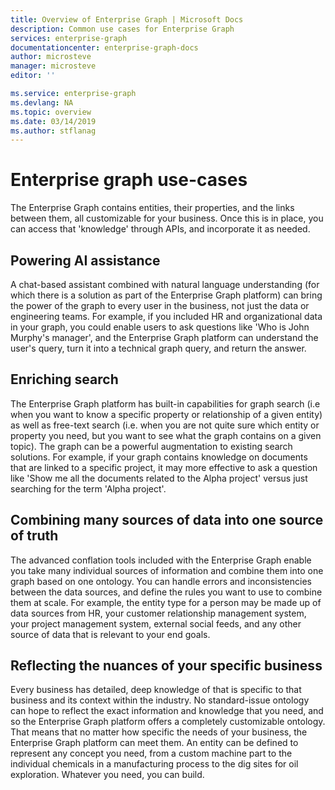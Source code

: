 ```yaml
---
title: Overview of Enterprise Graph | Microsoft Docs
description: Common use cases for Enterprise Graph
services: enterprise-graph
documentationcenter: enterprise-graph-docs
author: microsteve
manager: microsteve
editor: ''

ms.service: enterprise-graph
ms.devlang: NA
ms.topic: overview
ms.date: 03/14/2019
ms.author: stflanag
---
```


# Enterprise graph use-cases

The Enterprise Graph contains entities, their properties, and the links between them, all customizable for your business. Once this is in place, you can access that 'knowledge' through APIs, and incorporate it as needed.

## Powering AI assistance
A chat-based assistant combined with natural language understanding (for which there is a solution as part of the Enterprise Graph platform) can bring the power of the graph to every user in the business, not just the data or engineering teams. For example, if you included HR and organizational data in your graph, you could enable users to ask questions like 'Who is John Murphy's manager', and the Enterprise Graph platform can understand the user's query, turn it into a technical graph query, and return the answer. 

## Enriching search
The Enterprise Graph platform has built-in capabilities for graph search (i.e when you want to know a specific property or relationship of a given entity) as well as free-text search (i.e. when you are not quite sure which entity or property you need, but you want to see what the graph contains on a given topic). The graph can be a powerful augmentation to existing search solutions. For example, if your graph contains knowledge on documents that are linked to a specific project, it may more effective to ask a question like 'Show me all the documents related to the Alpha project' versus just searching for the term 'Alpha project'.

## Combining many sources of data into one source of truth

The advanced conflation tools included with the Enterprise Graph enable you take many individual sources of information and combine them into one graph based on one ontology. You can handle errors and inconsistencies between the data sources, and define the rules you want to use to combine them at scale. For example, the entity type for a person may be made up of data sources from HR, your customer relationship management system, your project management system, external social feeds, and any other source of data that is relevant to your end goals.


## Reflecting the nuances of your specific business

Every business has detailed, deep knowledge of that is specific to that business and its context within the industry. No standard-issue ontology can hope to reflect the exact information and knowledge that you need, and so the Enterprise Graph platform offers a completely customizable ontology. That means that no matter how specific the needs of your business, the Enterprise Graph platform can meet them. An entity can be defined to represent any concept you need, from a custom machine part to the individual chemicals in a manufacturing process to the dig sites for oil exploration. Whatever you need, you can build.